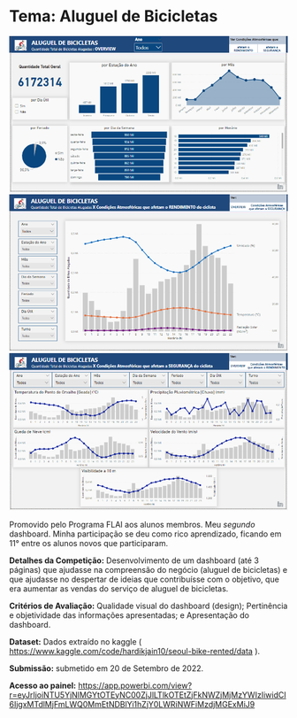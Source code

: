 # **Tema: Aluguel de Bicicletas**

![GitHub Logo](dashboard-bike1.png)
![GitHub Logo](dashboard-bike2.png)
![GitHub Logo](dashboard-bike3.png)

Promovido pelo Programa FLAI aos alunos membros. Meu *segundo* dashboard. Minha participação se deu como rico aprendizado, ficando em 11° entre os alunos novos que participaram.

**Detalhes da Competição:** Desenvolvimento de um dashboard (até 3 páginas) que ajudasse na compreensão do negócio (aluguel de bicicletas) e que ajudasse no despertar de ideias que contribuísse com o objetivo, que era aumentar as vendas do serviço de aluguel de bicicletas.

**Critérios de Avaliação:** Qualidade visual do dashboard (design); Pertinência e objetividade das informações apresentadas; e Apresentação do dashboard.

**Dataset:** Dados extraído no kaggle ( https://www.kaggle.com/code/hardikjain10/seoul-bike-rented/data ).

**Submissão:** submetido em 20 de Setembro de 2022.

**Acesso ao painel:** https://app.powerbi.com/view?r=eyJrIjoiNTU5YjNlMGYtOTEyNC00ZjJlLTlkOTEtZjFkNWZjMjMzYWIzIiwidCI6IjgxMTdlMjFmLWQ0MmEtNDBlYi1hZjY0LWRiNWFiMzdjMGExMiJ9
